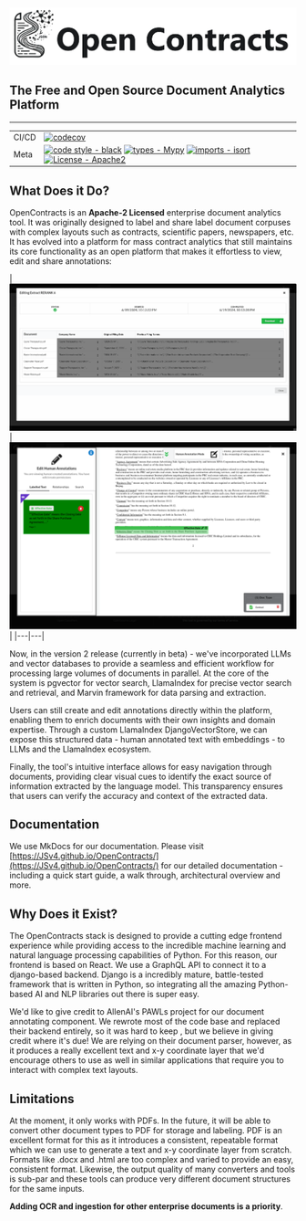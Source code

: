 ![OpenContracts](assets/images/logos/OpenContracts.webp)

## The Free and Open Source Document Analytics Platform

---

| |                                                                                                                                                                                                                                                                                                                                                                                                                                                                                            |
| --- |--------------------------------------------------------------------------------------------------------------------------------------------------------------------------------------------------------------------------------------------------------------------------------------------------------------------------------------------------------------------------------------------------------------------------------------------------------------------------------------------|
| CI/CD | [![codecov](https://codecov.io/gh/JSv4/OpenContracts/branch/main/graph/badge.svg?token=RdVsiuaTVz)](https://codecov.io/gh/JSv4/OpenContracts)                                                                                                                                                                                                                                                                                                                  |
| Meta | [![code style - black](https://img.shields.io/badge/code%20style-black-000000.svg)](https://github.com/psf/black) [![types - Mypy](https://img.shields.io/badge/types-Mypy-blue.svg)](https://github.com/python/mypy) [![imports - isort](https://img.shields.io/badge/imports-isort-ef8336.svg)](https://github.com/pycqa/isort) [![License - Apache2](https://img.shields.io/badge/license-Apache%202-blue.svg)](https://spdx.org/licenses/) |

## What Does it Do?

OpenContracts is an **Apache-2 Licensed** enterprise document analytics tool. It was originally designed to label and 
share label document corpuses with complex layouts such as contracts, scientific papers, newspapers,
etc. It has evolved into a platform for mass contract analytics that still maintains its core functionality as an open 
platform that makes it effortless to view, edit and share annotations:

| ![Grid Review And Sources.gif](assets/images/gifs/Grid_Review_And_Sources.gif)
  | ![](assets/images/screenshots/Jumped_To_Annotation.png) |
|---|---|

Now, in the version 2 release (currently in beta) - we've incorporated LLMs and vector databases to 
provide a seamless and efficient workflow for processing large volumes of documents in parallel. At the core of the
system is pgvector for vector search, LlamaIndex for precise vector search and retrieval, and Marvin framework for data 
parsing and extraction.

Users can still create and edit annotations directly within the platform, enabling them to enrich documents with their 
own insights and domain expertise. Through a custom LlamaIndex DjangoVectorStore, we can expose this structured data - 
human annotated text with embeddings - to LLMs and the LlamaIndex ecosystem. 

Finally, the tool's intuitive interface allows for easy navigation through documents, providing clear visual cues to identify 
the exact source of information extracted by the language model. This transparency ensures that users can verify the 
accuracy and context of the extracted data.


## Documentation

We use MkDocs for our documentation. Please visit [https://JSv4.github.io/OpenContracts/](https://JSv4.github.io/OpenContracts/)
for our detailed documentation - including a quick start guide, a walk through, architectural overview and more.

## Why Does it Exist?

The OpenContracts stack is designed to provide a cutting edge frontend experience while providing access to the
incredible machine learning and natural language processing capabilities of Python. For this reason, our frontend is
based on React. We use a GraphQL API to connect it to a django-based backend. Django is a incredibly mature,
battle-tested framework that is written in Python, so integrating all the amazing Python-based AI and NLP libraries out
there is super easy.

We'd like to give credit to AllenAI's PAWLs project for our document annotating component. We rewrote most of the
code base and replaced their backend entirely, so it was hard to keep , but we believe in giving credit where it's due!
We are relying on their document parser, however, as it produces a really excellent text and x-y coordinate layer that
we'd encourage others to use as well in similar applications that require you to interact with complex text layouts.

## Limitations

At the moment, it only works with PDFs. In the future, it will be able to convert other document types to PDF for
storage and labeling. PDF is an excellent format for this as it introduces a consistent, repeatable format which we can
use to generate a text and x-y coordinate layer from scratch. Formats like .docx and .html are too complex and varied
to provide an easy, consistent format. Likewise, the output quality of many converters and tools is sub-par and these
tools can produce very different document structures for the same inputs.

**Adding OCR and ingestion for other enterprise documents is a priority**.
